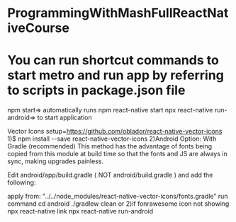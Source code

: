 # ProgrammingWithMashFullReactNativeCourse
# You can run shortcut commands to start metro and run app by referring to scripts in package.json file
npm start=> automatically runs npm react-native start
npx react-native run-android=> to start application

Vector Icons setup=https://github.com/oblador/react-native-vector-icons
1)$ npm install --save react-native-vector-icons
2)Android
Option: With Gradle (recommended)
This method has the advantage of fonts being copied from this module at build time so that the fonts and JS are always in sync, making upgrades painless.

Edit android/app/build.gradle ( NOT android/build.gradle ) and add the following:

apply from: "../../node_modules/react-native-vector-icons/fonts.gradle"
run command
cd android
 ./gradlew clean
or
2)if fonrawesome icon not showing
npx react-native link
npx react-native run-android